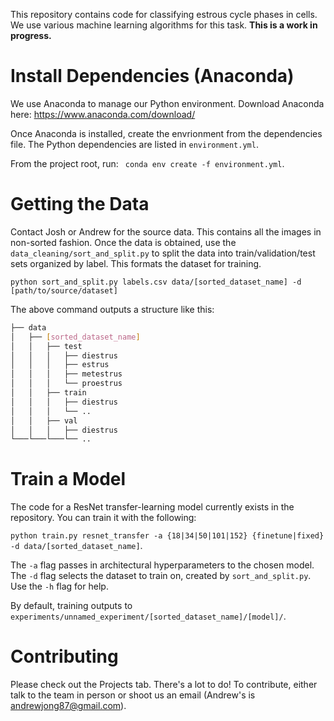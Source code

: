 This repository contains code for classifying estrous cycle phases in cells. We use various machine learning algorithms for this task. **This is a work in progress.**

# Install Dependencies (Anaconda)
We use Anaconda to manage our Python environment. Download Anaconda here: https://www.anaconda.com/download/

Once Anaconda is installed, create the envrionment from the dependencies file. The Python dependencies are listed   in `environment.yml`. 

From the project root, run: 
``` conda env create -f environment.yml```.

# Getting the Data
Contact Josh or Andrew for the source data. This contains all the images in non-sorted fashion. Once the data is obtained, use the `data_cleaning/sort_and_split.py` to split the data into train/validation/test sets organized by label. This formats the dataset for training.

```python sort_and_split.py labels.csv data/[sorted_dataset_name] -d [path/to/source/dataset]```

The above command outputs a structure like this:

```bash
├── data
│   ├── [sorted_dataset_name]
│   │   ├── test
│   │   │   ├── diestrus
│   │   │   ├── estrus
│   │   │   ├── metestrus
│   │   │   └── proestrus
│   │   ├── train
│   │   │   ├── diestrus
│   │   │   └── ..
│   │   ├── val
│   │   │   ├── diestrus
└───└───└───└── ..
```

# Train a Model
The code for a ResNet transfer-learning model currently exists in the repository. You can train it with the following:

```python train.py resnet_transfer -a {18|34|50|101|152} {finetune|fixed} -d data/[sorted_dataset_name]```.

The `-a` flag passes in architectural hyperparameters to the chosen model. The `-d` flag selects the dataset to train on, created by `sort_and_split.py`. Use the `-h` flag for help.

By default, training outputs to `experiments/unnamed_experiment/[sorted_dataset_name]/[model]/`.

# Contributing
Please check out the Projects tab. There's a lot to do! To contribute, either talk to the team in person or shoot us an email (Andrew's is andrewjong87@gmail.com).
